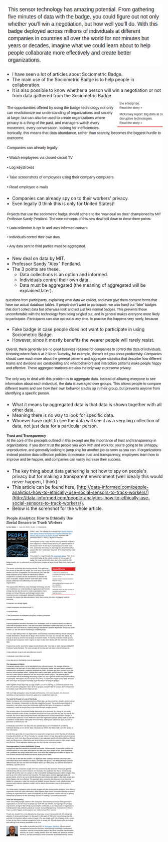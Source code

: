 ![./20161025-0137-cet-how-to-ethically-use-sensors-data-to-track-workers-1.png](./20161025-0137-cet-how-to-ethically-use-sensors-data-to-track-workers-1.png)

* I have seen a lot of articles about Sociometric Badge.
* The main use of the Sociometric Badge is to help people in collaboration.
* It is also possible to know whether a person will win a negotiation or not from data gathered from the Sociometric Badge.

![./20161025-0137-cet-how-to-ethically-use-sensors-data-to-track-workers-2.png](./20161025-0137-cet-how-to-ethically-use-sensors-data-to-track-workers-2.png)

* Companies can already spy on to their workers' privacy.
* Even legally (I think this is only for United States)!

![./20161025-0137-cet-how-to-ethically-use-sensors-data-to-track-workers-3.png](./20161025-0137-cet-how-to-ethically-use-sensors-data-to-track-workers-3.png)

* New deal on data by MIT.
* Professor Sandy "Alex" Pentland.
* The 3 points are these.
    * Data collections is an option and informed.
    * Individuals control their own data.
    * Data must be aggregated (the meaning of aggregated will be explained later).

![./20161025-0137-cet-how-to-ethically-use-sensors-data-to-track-workers-4.png](./20161025-0137-cet-how-to-ethically-use-sensors-data-to-track-workers-4.png)

* Fake badge in case people does not want to participate in using Sociometric Badge.
* However, since it mostly benefits the wearer people will rarely resist.

![./20161025-0137-cet-how-to-ethically-use-sensors-data-to-track-workers-5.png](./20161025-0137-cet-how-to-ethically-use-sensors-data-to-track-workers-5.png)

![./20161025-0137-cet-how-to-ethically-use-sensors-data-to-track-workers-6.png](./20161025-0137-cet-how-to-ethically-use-sensors-data-to-track-workers-6.png)

* What it means by aggregated data is that data is shown together with all other data.
* Meaning there is no way to look for specific data.
* Whoever have right to see the data will see it as a very big collection of data, not just data for a particular person.

![./20161025-0137-cet-how-to-ethically-use-sensors-data-to-track-workers-7.png](./20161025-0137-cet-how-to-ethically-use-sensors-data-to-track-workers-7.png)

* The key thing about data gathering is not how to spy on people's privacy but for making a transparent environment (well ideally this would never happen, I think).
* This article can be found here, [http://data-informed.com/people-analytics-how-to-ethically-use-social-sensors-to-track-workers/](http://data-informed.com/people-analytics-how-to-ethically-use-social-sensors-to-track-workers/).
* Below is the screnshot for the whole article.

![./20161025-0137-cet-how-to-ethically-use-sensors-data-to-track-workers-8.png](./20161025-0137-cet-how-to-ethically-use-sensors-data-to-track-workers-8.png)